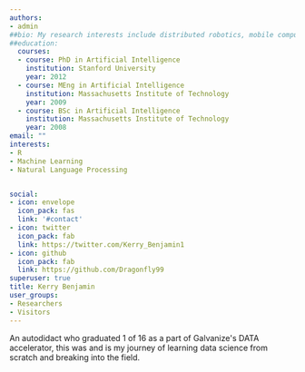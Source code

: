 ```yaml
---
authors:
- admin
##bio: My research interests include distributed robotics, mobile computing and programmable matter.
##education:
  courses:
  - course: PhD in Artificial Intelligence
    institution: Stanford University
    year: 2012
  - course: MEng in Artificial Intelligence
    institution: Massachusetts Institute of Technology
    year: 2009
  - course: BSc in Artificial Intelligence
    institution: Massachusetts Institute of Technology
    year: 2008
email: ""
interests:
- R
- Machine Learning
- Natural Language Processing


social:
- icon: envelope
  icon_pack: fas
  link: '#contact'
- icon: twitter
  icon_pack: fab
  link: https://twitter.com/Kerry_Benjamin1
- icon: github
  icon_pack: fab
  link: https://github.com/Dragonfly99
superuser: true
title: Kerry Benjamin
user_groups:
- Researchers
- Visitors
---
```


An autodidact who graduated 1 of 16 as a part of Galvanize's DATA accelerator, this was and is my journey of learning data science from scratch and breaking into the field. 
